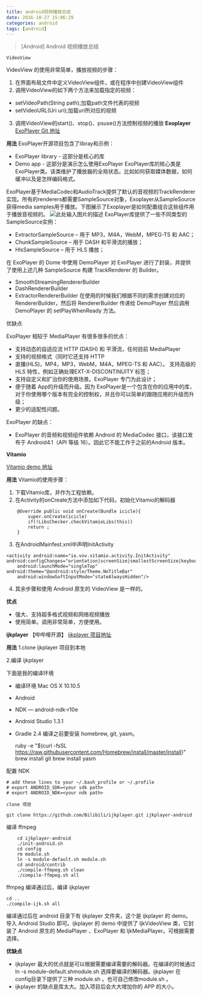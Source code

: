 ```yaml
---
title: android视频播放总结
date: 2016-10-27 15:06:29
categories: android
tags: [android]
---
```

> [Android] Android 视频播放总结

```
VideoView
```
VideoView 的使用非常简单，播放视频的步骤：

 1. 在界面布局文件中定义VideoView组件，或在程序中创建VideoView组件
 2. 调用VideoView的如下两个方法来加载指定的视频：
 - setVideoPath(String path);加载path文件代表的视频
 - setVideoURL(Uri uri);加载uri所对应的视频
 3. 调用VideoView的start()、stop()、psuse()方法控制视频的播放
**Exoplayer**
[ExoPlayer Git 地址][1]

**用法**
ExoPlayer开源项目包含了libray和示例：

 - ExoPlayer library - 这部分是核心的库
 - Demo app - 这部分是演示怎么使用ExoPlayer
ExoPlayer库的核心类是ExoPlayer类。该类维护了播放器的全局状态。比如如何获取媒体数据，如何缓冲以及是怎样编码格式。

 ExoPlayer基于MediaCodec和AudioTrack提供了默认的音视频的TrackRenderer实现。所有的renderers都需要SampleSource对象，Exoplayer从SampleSource获得media samples用于播放。下图展示了Exoplayer是如何配置组合这些组件用于播放音视频的。
![此处输入图片的描述][2]
ExoPlayer库提供了一些不同类型的SampleSource实例：
  - ExtractorSampleSource – 用于 MP3，M4A，WebM，MPEG-TS 和 AAC；
  - ChunkSampleSource – 用于 DASH 和平滑流的播放；
  - HlsSampleSource – 用于 HLS 播放；



 在 ExoPlayer 的 Dome 中使用 DemoPlayer 对 ExoPlayer 进行了封装，并提供了使用上述几种 SampleSource 构建 TrackRenderer 的 Builder。
  - SmoothStreamingRendererBuilder
  - DashRendererBuilder
  - ExtractorRendererBuilder
在使用的时候我们根据不同的需求创建对应的 RendererBuilder，然后将 RendererBuilder 传递给 DemoPlayer 然后调用 DemoPlayer 的 setPlayWhenReady 方法。

优缺点

ExoPlayer 相较于 MediaPlayer 有很多很多的优点：

 - 支持动态的自适应流 HTTP (DASH) 和 平滑流，任何目前 MediaPlayer 
 - 支持的视频格式（同时它还支持 HTTP
 - 直播(HLS)，MP4，MP3，WebM，M4A，MPEG-TS 和 AAC）。 支持高级的 HLS 特性，例如正确处理EXT-X-DISCONTINUITY 标签； 
 - 支持自定义和扩治你的使用场景。ExoPlayer 专门为此设计；
 - 便于随着 App的升级而升级。因为 ExoPlayer是一个包含在你的应用中的库，对于你使用哪个版本有完全的控制权，并且你可以简单的跟随应用的升级而升级； 
 - 更少的适配性问题。

ExoPlayer 的缺点：

 - ExoPlayer 的音频和视频组件依赖 Android 的 MediaCodec 接口，该接口发布于 Android4.1（API 等级
   16）。因此它不能工作于之前的Android 版本。

**Vitamio**

[Vitamio demo 地址][3]

**用法**
Vitamio的使用步骤：  
 1. 下载Vitamio库，并作为工程依赖。
 2. 在Activity的onCreate方法中添加如下代码，初始化Vitamio的解码器
```
    @Override public void onCreate(Bundle icicle){
        super.onCreate(icicle)
        if(!LibsChecker.checkVitamioLibs(this))
        return ;
    }
```

3. 在AndroidMainfest.xml中声明InitActivity

```
<activity android:name="io.vov.vitamio.activity.InitActivity" android:configChanges="orientation|screenSize|smallestScreenSize|keyboard|keyboardHidden"
    android:launchMode="singleTop" android:theme="@android:style/Theme.NoTitleBar"
    android:windowSoftInputMode="stateAlwaysHidden"/> 

```
4. 其余步骤和使用 Android 原生的 VideoView 是一样的。

**优点**

 - 强大、支持超多格式视频和网络视频播放
 - 使用简单。调用非常简单，方便使用。
 
**ijkplayer** 【哔哔哩开源】
[ijkplayer 项目地址][4]

**用法**
1.clone ijkplayer 项目到本地

2.编译 ijkplayer

下面是我的编译环境

 - 编译环境 Mac OS X 10.10.5
 - Android
 - NDK — android-ndk-r10e
 - Android Studio 1.3.1
 - Gradle 2.4
编译之前要安装 homebrew, git, yasm。

    ruby -e "$(curl -fsSL https://raw.githubusercontent.com/Homebrew/install/master/install)"
 brew install git
 brew install yasm
 
配置 NDK

```
# add these lines to your ~/.bash_profile or ~/.profile
# export ANDROID_SDK=<your sdk path>
# export ANDROID_NDK=<your ndk path>

clone 项目

git clone https://github.com/Bilibili/ijkplayer.git ijkplayer-android
```

编译 ffmpeg    

```
    cd ijkplayer-android 
    ./init-android.sh 
    cd config
    rm module.sh
    ln -s module-default.sh module.sh
    cd android/contrib
    ./compile-ffmpeg.sh clean
    ./compile-ffmpeg.sh all
```

ffmpeg 编译通过后，编译 ijkplayer 

```
cd ..
./compile-ijk.sh all
```  
编译通过后在 android 目录下有 ijkplayer 文件夹，这个是 ijkplayer 的 demo。导入 Android Studio 即可。ijkplayer 的 demo 中提供了 IjkVideoView 类，它封装了 Android 原生的 MediaPlayer 、ExoPlayer 和 IjkMediaPlayer。可根据需要选择。

**优缺点**

 - ijkplayer 最大的优点就是可以根据需要编译需要的解码器。在编译的时候通过 ln -s module-default.shmodule.sh 选择要编译的解码器。ijkplayer 在 config目录下提供了三种 module.sh 。也可自己修改module.sh 。
 - ijkplayer 的缺点是库太大。加入项目后会大大增加你的 APP 的大小。

    


  [1]: https://github.com/google/ExoPlayer.git
  [2]: http://blog.qiji.tech/wp-content/uploads/2016/03/standard-model.png
  [3]: https://github.com/yixia/VitamioBundle.git
  [4]: https://github.com/Bilibili/ijkplayer.git
